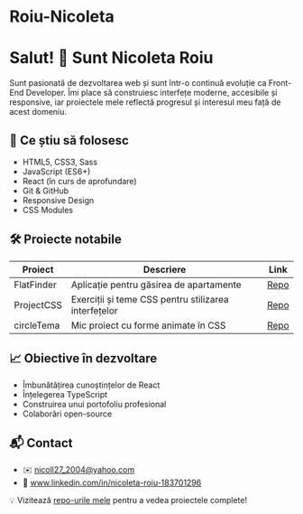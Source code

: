# Roiu-Nicoleta
# Salut! 👋 Sunt Nicoleta Roiu

Sunt pasionată de dezvoltarea web și sunt într-o continuă evoluție ca Front-End Developer. 
Îmi place să construiesc interfețe moderne, accesibile și responsive, iar proiectele mele reflectă progresul și interesul meu față de acest domeniu.

## 🧠 Ce știu să folosesc

- HTML5, CSS3, Sass
- JavaScript (ES6+)
- React (în curs de aprofundare)
- Git & GitHub
- Responsive Design
- CSS Modules

## 🛠️ Proiecte notabile

| Proiect         | Descriere                                                | Link                                           |
|-----------------|----------------------------------------------------------|------------------------------------------------|
| FlatFinder      | Aplicație pentru găsirea de apartamente                  | [Repo](https://github.com/RoiuNICOLETA/FlatFinder) |
| ProjectCSS      | Exerciții și teme CSS pentru stilizarea interfețelor     | [Repo](https://github.com/RoiuNICOLETA/ProjectCSS) |
| circleTema      | Mic proiect cu forme animate în CSS                     | [Repo](https://github.com/RoiuNICOLETA/circleTema) |

## 📈 Obiective în dezvoltare

- Îmbunătățirea cunoștințelor de React
- Înțelegerea TypeScript
- Construirea unui portofoliu profesional
- Colaborări open-source

## 📬 Contact

- ✉️ nicoll27_2004@yahoo.com 
- 💼 www.linkedin.com/in/nicoleta-roiu-183701296


💡 Vizitează [repo-urile mele](https://github.com/RoiuNICOLETA?tab=repositories) pentru a vedea proiectele complete!
